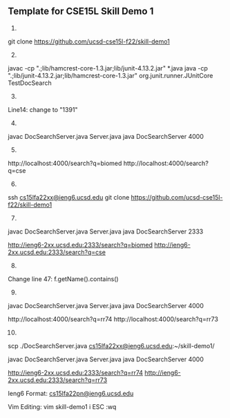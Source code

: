 ## Template for CSE15L Skill Demo 1

1.
git clone https://github.com/ucsd-cse15l-f22/skill-demo1

2.
javac -cp ".;lib/hamcrest-core-1.3.jar;lib/junit-4.13.2.jar" *.java
java -cp ".;lib/junit-4.13.2.jar;lib/hamcrest-core-1.3.jar" org.junit.runner.JUnitCore TestDocSearch

3.
Line14: change to "1391"

4.
javac DocSearchServer.java Server.java
java DocSearchServer 4000

5.
http://localhost:4000/search?q=biomed
http://localhost:4000/search?q=cse

6.
ssh cs15lfa22xx@ieng6.ucsd.edu
git clone https://github.com/ucsd-cse15l-f22/skill-demo1

7.
javac DocSearchServer.java Server.java
java DocSearchServer 2333

http://ieng6-2xx.ucsd.edu:2333/search?q=biomed
http://ieng6-2xx.ucsd.edu:2333/search?q=cse

8.
Change line 47: f.getName().contains()

9.
javac DocSearchServer.java Server.java
java DocSearchServer 4000

http://localhost:4000/search?q=rr74
http://localhost:4000/search?q=rr73

10.
scp ./DocSearchServer.java cs15lfa22xx@ieng6.ucsd.edu:~/skill-demo1/

javac DocSearchServer.java Server.java
java DocSearchServer 4000

http://ieng6-2xx.ucsd.edu:2333/search?q=rr74
http://ieng6-2xx.ucsd.edu:2333/search?q=rr73


Ieng6 Format:
cs15lfa22pn@ieng6.ucsd.edu

Vim Editing:
vim skill-demo1
i
ESC
:wq